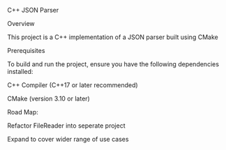 C++ JSON Parser

Overview

This project is a C++ implementation of a JSON parser built using CMake

Prerequisites

To build and run the project, ensure you have the following dependencies installed:

C++ Compiler (C++17 or later recommended)

CMake (version 3.10 or later)


Road Map:

Refactor FileReader into seperate project

Expand to cover wider range of use cases 



